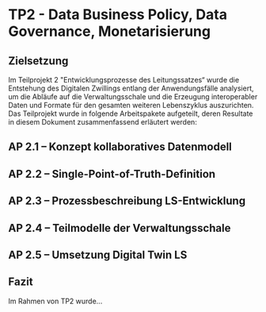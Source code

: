 # TP2 - Data Business Policy, Data Governance, Monetarisierung
## Zielsetzung
Im Teilprojekt 2 "Entwicklungsprozesse des Leitungssatzes“ wurde die Entstehung des Digitalen Zwillings entlang der Anwendungsfälle analysiert, um die Abläufe auf die Verwaltungsschale und die Erzeugung interoperabler Daten und Formate für den gesamten weiteren Lebenszyklus auszurichten.
Das Teilprojekt wurde in folgende Arbeitspakete aufgeteilt, deren Resultate in diesem Dokument zusammenfassend erläutert werden:

## AP 2.1 – Konzept kollaboratives Datenmodell

## AP 2.2 – Single-Point-of-Truth-Definition

## AP 2.3 – Prozessbeschreibung LS-Entwicklung

## AP 2.4 – Teilmodelle der Verwaltungsschale

## AP 2.5 – Umsetzung Digital Twin LS

## Fazit
Im Rahmen von TP2 wurde...
